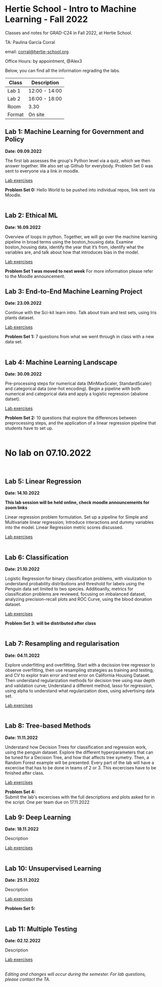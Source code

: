 # Hertie School - Intro to Machine Learning - Fall 2022
Classes and notes for GRAD-C24 in Fall 2022, at Hertie School.

TA: Paulina García Corral

email: corral@hertie-school.org

Office Hours: by appointment, @Alex3

Below, you can find all the information regrading the labs.


| Class       | Description   |
| ----------- | ------------- |
| Lab 1       | 12:00 - 14:00 |
| Lab 2       | 16:00 - 18:00 |
| Room        | 3.30          |
| Format      | On site       |

## Lab 1: Machine Learning for Government and Policy

**Date: 09.09.2022**

The first lab assesses the group's Python level via a quiz, which we then answer together. We also set up Github for everybody. Problem Set 0 was sent to everyone via a link in moodle.

[Lab exercises](https://github.com/Hertie-School-Machine-Learning-F2022/Class_Lab_01)

**Problem Set 0:** Hello World to be pushed into individual repos, link sent via Moodle. <br/><br/>

## Lab 2: Ethical ML

**Date: 16.09.2022**

Overview of loops in python. Together, we will go over the machine learning pipeline in broad terms using the boston_housing data. Examine boston_housing data, identify the year that it’s from, identify what the variables are, and talk about how that introduces bias in the model.

[Lab exercises](https://github.com/Hertie-School-Machine-Learning-F2022/Class_Lab_02/blob/main/Class_Lab_02_GRAD_C24_fall_2022.ipynb)

**Problem Set 1 was moved to next week** For more information please refer to the Moodle announcement.

## Lab 3: End-to-End Machine Learning Project

**Date: 23.09.2022**

Continue with the Sci-kit learn intro. Talk about train and test sets, using Iris plants dataset. 

[Lab exercises](https://github.com/Hertie-School-Machine-Learning-F2022/Class_lab_03)

**Problem Set 1:** 7 questions from what we went through in class with a new data set. <br/><br/>

## Lab 4: Machine Learning Landscape

**Date: 30.09.2022**

Pre-processing steps for numerical data (MinMaxScaler, StandardScaler) and categorical data (one-hot encoding). Begin a pipeline with both numerical and categorical data and apply a logistic regression (abalone datset).

[Lab exercises](https://github.com/Hertie-School-Machine-Learning-F2022/Class_lab_04)

**Problem Set 2:** 10 questions that explore the differences between preprocessing steps, and the application of a linear regression pipeline that students have to set up. <br/><br/>

# **No lab on 07.10.2022**<br/><br/>

## Lab 5: Linear Regression

**Date: 14.10.2022**

**This lab session will be held online, check moodle announcements for zoom links**

Linear regression problem formulation. Set up a pipeline for Simple and Multivariate linear regression; Introduce interactions and dummy variables into the model. Linear Regression metric scores discussed.

[Lab exercises](https://github.com/Hertie-School-Machine-Learning-F2022/Class_lab_05) <br/><br/>

## Lab 6: Classification

**Date: 21.10.2022**

Logistic Regression for binary classification problems, with visulization to understand probability distributions and threshold for labels using the Penguin data set limited to two species. Additioanlly, metrics for classification problems are reviewed, focusing on imbalanced dataset, analyzing precision-recall plots and ROC Curve, using the blood donation dataset.

[Lab exercises](https://github.com/Hertie-School-Machine-Learning-F2022/Class_Lab_06)

**Problem Set 3: will be distributed after class** <br/><br/>

## Lab 7: Resampling and regularisation

**Date: 04.11.2022**

Explore underfitting and overfitting. Start with a decission tree regressor to observe overfitting, then use resampling strategies as training and testing, and CV to explor train error and test error on California Housing Dataset. Then understand regularization methods for decision tree using max depth and validation curve; Understand a different method, lasso for regression, using alpha to understand what regularization does, using advertising data set.

[Lab exercises](https://github.com/Hertie-School-Machine-Learning-F2022/Class_Lab_07) <br/><br/>

## Lab 8: Tree-based Methods

**Date: 11.11.2022**

Understand how Decision Trees for classification and regression work, using the penguin dataset. Explore the different hyperparameters that can be tuned for a Decision Tree, and how that affects tree symetry. Then, a Random Forest example will be presented. Every part of the lab will have a excercise that has to be done in teams of 2 or 3. This excercises have to be finished after class.

[Lab exercises]()

**Problem Set 4:**  <br/>Submit the lab's excercises with the full descriptions and plots asked for in the script. One per team due on 17.11.2022 <br/>

## Lab 9: Deep Learning

**Date: 18.11.2022**

Description

[Lab exercises]() <br/><br/>

## Lab 10: Unsupervised Learning

**Date: 25.11.2022**

Description

[Lab exercises]()

**Problem Set 5:**  <br/><br/>

## Lab 11: Multiple Testing

**Date: 02.12.2022**

Description

[Lab exercises]() <br/><br/>

_Editing and changes will occur during the semester. For lab questions, please contact the TA._
